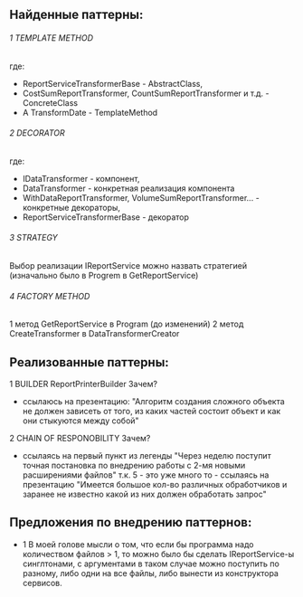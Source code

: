 ## Найденные паттерны:
###### 1 TEMPLATE METHOD
где:
- ReportServiceTransformerBase - AbstractClass,
- CostSumReportTransformer, CountSumReportTransformer и т.д. - ConcreteClass
- А TransformDate - TemplateMethod

###### 2 DECORATOR
где:
- IDataTransformer - компонент,
- DataTransformer - конкретная реализация компонента
- WithDataReportTransformer, VolumeSumReportTransformer... - конкретные декораторы,
- ReportServiceTransformerBase - декоратор 

###### 3 STRATEGY
Выбор реализации IReportService можно назвать стратегией (изначально было в Progrem в GetReportService)

###### 4 FACTORY METHOD
1 метод GetReportService в Program (до изменений)
2 метод CreateTransformer в DataTransformerCreator

## Реализованные паттерны:
1 BUILDER  ReportPrinterBuilder
Зачем?
- ссылаюсь на презентацию: "Алгоритм создания сложного объекта не должен зависеть от того, из каких частей
состоит объект и как они стыкуются между собой"

2 CHAIN OF RESPONOBILITY
Зачем?
- ссылаясь на первый пункт из легенды "Через неделю поступит точная постановка по внедрению работы с
2-мя новыми расширениями файлов" т.к. 5 - это уже много то - ссылаясь на презентацию "Имеется большое кол-во различных обработчиков и заранее не известно какой из
них должен обработать запрос"

## Предложения по внедрению паттернов:
- 1 В моей голове мысли о том, что если бы программа надо количеством файлов > 1, то можно было бы сделать IReportService-ы синглтонами, с аргументами в таком случае можно поступить по разному, либо одни на все файлы, либо вынести из конструктора сервисов.
